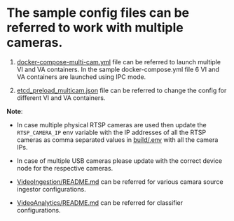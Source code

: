 # The sample config files can be referred to work with multiple cameras.

1. [docker-compose-multi-cam.yml](./docker-compose-multi-cam.yml) file can be referred to launch multiple VI and VA containers. In  the sample docker-compose.yml file 6 VI and VA containers are launched using IPC mode.

2. [etcd_preload_multicam.json](./etcd_preload_multicam.json) file can be referred to change the config for different VI and VA containers.

**Note**:

* In case multiple physical RTSP cameras are used then update the `RTSP_CAMERA_IP` env variable with the IP addresses of all the RTSP cameras as comma separated values in [build/.env](../../.env) with all the camera IPs.

* In case of multiple USB cameras please update with the correct device node for the respective cameras.

* [VideoIngestion/README.md](../../../VideoIngestion/README.md) can be referred for various camara source ingestor configurations.

* [VideoAnalytics/README.md](../../../VideoAnalytics/README.md) can be referred for classifier configurations.

